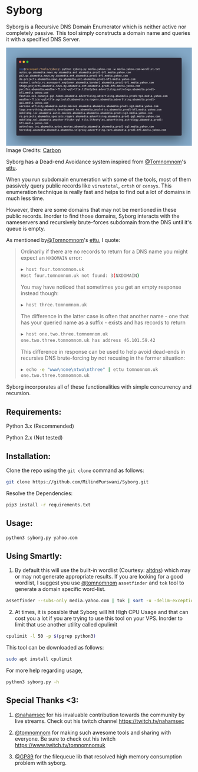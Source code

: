 # Syborg
Syborg is a Recursive DNS Domain Enumerator which is neither active nor completely passive. This tool simply constructs a domain name and queries it with a specified DNS Server.

![carbon.png](carbon.png)
Image Credits: [Carbon](https://carbon.now.sh)

Syborg has a Dead-end Avoidance system inspired from [@Tomnomnom](https://github.com/tomnomnom/hacks)'s [ettu](https://github.com/tomnomnom/hacks). 

When you run subdomain enumeration with some of the tools, most of them passively query public records like `virustotal`, `crtsh` or `censys`. This enumeration technique is really fast and helps to find out a lot of domains in much less time.

However, there are some domains that may not be mentioned in these public records. Inorder to find those domains, Syborg interacts with the nameservers and recursively brute-forces subdomain from the DNS until it's queue is empty. 

As mentioned by[@Tomnomnom](https://github.com/tomnomnom/hacks)'s [ettu](https://github.com/tomnomnom/hacks), I quote:

> Ordinarily if there are no records to return for a DNS name you might expect an `NXDOMAIN` error:
> ```bash
> ▶ host four.tomnomnom.uk
> Host four.tomnomnom.uk not found: 3(NXDOMAIN)
> ```
> You may have noticed that sometimes you get an empty response instead though:
> ```bash
> ▶ host three.tomnomnom.uk
> ```
> The difference in the latter case is often that another name - one that has your queried name as a suffix - exists and has records to return
> ```bash
> ▶ host one.two.three.tomnomnom.uk
> one.two.three.tomnomnom.uk has address 46.101.59.42
> ```
> This difference in response can be used to help avoid dead-ends in recursive DNS brute-forcing by not recusing in the former situation:
> ```bash
> ▶ echo -e "www\none\ntwo\nthree" | ettu tomnomnom.uk
> one.two.three.tomnomnom.uk
> ```

Syborg incorporates all of these functionalities with simple concurrency and recursion.

## Requirements:

Python 3.x (Recommended)

Python 2.x (Not tested)

## Installation:

Clone the repo using the `git clone` command as follows:

```bash
git clone https://github.com/MilindPurswani/Syborg.git
```

Resolve the Dependencies:

```bash
pip3 install -r requirements.txt
```

## Usage:

```bash
python3 syborg.py yahoo.com 
```


## Using Smartly:

1. By default this will use the built-in wordlist (Courtesy: [altdns](https://github.com/infosec-au/altdns)) which may or may not generate appropriate results. If you are looking for a good wordlist, I suggest you use [@tomnomnom](https://github.com/tomnomnom) `assetfinder` and `tok` tool to generate a domain specific word-list. 

```bash
assetfinder --subs-only media.yahoo.com | tok | sort -u -delim-exceptions=- | tee -a media.yahoo.com-wordlist.txt
```

2. At times, it is possible that Syborg will hit High CPU Usage and that can cost you a lot if you are trying to use this tool on your VPS. Inorder to limit that use another utility called cpulimit

```bash
cpulimit -l 50 -p $(pgrep python3)
```

This tool can be downloaded as follows:

```bash
sudo apt install cpulimit
```

For more help regarding usage, 

```bash
python3 syborg.py -h
```



## Special Thanks <3:

1. [@nahamsec](https://twitter.com/nahamsec) for his invaluable contribution towards the community by live streams. Check out his twitch channel https://twitch.tv/nahamsec

2. [@tomnomnom](https://twitter.com/tomnomnom) for making such awesome tools and sharing with everyone. Be sure to check out his twitch  https://www.twitch.tv/tomnomnomuk

3. [@GP89](https://github.com/GP89) for the filequeue lib that resolved high memory consumption problem with syborg.

